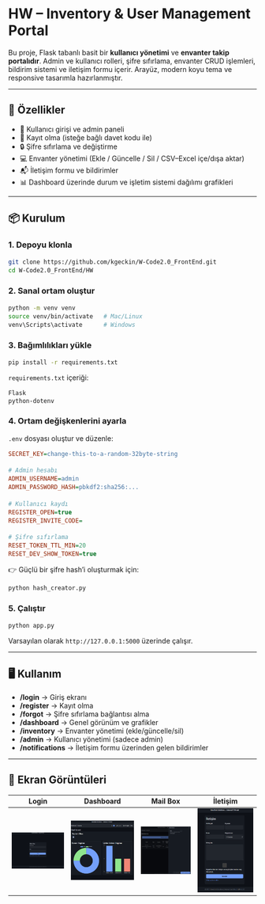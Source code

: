 # HW – Inventory & User Management Portal

Bu proje, Flask tabanlı basit bir **kullanıcı yönetimi** ve **envanter takip portalıdır**.
Admin ve kullanıcı rolleri, şifre sıfırlama, envanter CRUD işlemleri, bildirim sistemi ve iletişim formu içerir.
Arayüz, modern koyu tema ve responsive tasarımla hazırlanmıştır.

---

## 🚀 Özellikler

* 🔑 Kullanıcı girişi ve admin paneli
* 👤 Kayıt olma (isteğe bağlı davet kodu ile)
* 🔒 Şifre sıfırlama ve değiştirme
* 💻 Envanter yönetimi (Ekle / Güncelle / Sil / CSV–Excel içe/dışa aktar)
* 📬 İletişim formu ve bildirimler
* 📊 Dashboard üzerinde durum ve işletim sistemi dağılımı grafikleri

---

## 📦 Kurulum

### 1. Depoyu klonla

```bash
git clone https://github.com/kgeckin/W-Code2.0_FrontEnd.git
cd W-Code2.0_FrontEnd/HW
```

### 2. Sanal ortam oluştur

```bash
python -m venv venv
source venv/bin/activate   # Mac/Linux
venv\Scripts\activate      # Windows
```

### 3. Bağımlılıkları yükle

```bash
pip install -r requirements.txt
```

`requirements.txt` içeriği:

```
Flask
python-dotenv
```

### 4. Ortam değişkenlerini ayarla

`.env` dosyası oluştur ve düzenle:

```ini
SECRET_KEY=change-this-to-a-random-32byte-string

# Admin hesabı
ADMIN_USERNAME=admin
ADMIN_PASSWORD_HASH=pbkdf2:sha256:...

# Kullanıcı kaydı
REGISTER_OPEN=true
REGISTER_INVITE_CODE=

# Şifre sıfırlama
RESET_TOKEN_TTL_MIN=20
RESET_DEV_SHOW_TOKEN=true
```

👉 Güçlü bir şifre hash’i oluşturmak için:

```bash
python hash_creator.py
```

### 5. Çalıştır

```bash
python app.py
```

Varsayılan olarak `http://127.0.0.1:5000` üzerinde çalışır.

---

## 🖥️ Kullanım

* **/login** → Giriş ekranı
* **/register** → Kayıt olma
* **/forgot** → Şifre sıfırlama bağlantısı alma
* **/dashboard** → Genel görünüm ve grafikler
* **/inventory** → Envanter yönetimi (ekle/güncelle/sil)
* **/admin** → Kullanıcı yönetimi (sadece admin)
* **/notifications** → İletişim formu üzerinden gelen bildirimler

---

## 📸 Ekran Görüntüleri

<div align="center">

| Login | Dashboard | Mail Box | İletişim |
|-------|-----------|----------|----------|
| <img src="screenshots/login.png" width="200"/> | <img src="screenshots/dashboard.png" width="200"/> | <img src="screenshots/formKutusu.png" width="200"/> | <img src="screenshots/iletisim.png" width="200"/> |

</div>



